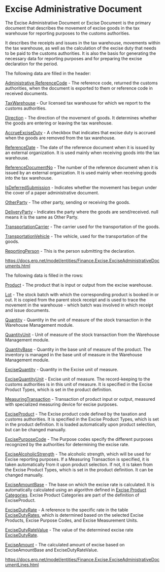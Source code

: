 # Excise Administrative Document



The Excise Administrative Document or Excise Document is the primary document that describes the movement of excise goods in the tax warehouse for reporting purposes to the customs authorities.

It describes the receipts and issues in the tax warehouse, movements within the tax warehouse, as well as the calculation of the excise duty that needs to be paid to the customs authorities. It is also the basis for generating the necessary data for reporting purposes and for preparing the excise declaration for the period.



The following data are filled in the header:

[Administrative ReferenceCode](https://docs.erp.net/model/entities/Finance.Excise.ExciseAdministrativeDocuments.html#administrativereferencecode) - The reference code, returned the customs authorities, when the document  is exported to them or reference code in received documents.

[TaxWarehouse](https://docs.erp.net/model/entities/Finance.Excise.ExciseAdministrativeDocuments.html#taxwarehouse) - Our licensed tax warehouse for which we report to the customs authorities.

[Direction](https://docs.erp.net/model/entities/Finance.Excise.ExciseAdministrativeDocuments.html#direction) - The direction of the movement of goods. It determines whether the goods are entering or leaving the tax warehouse.

[AccrueExciseDuty](https://docs.erp.net/model/entities/Finance.Excise.ExciseAdministrativeDocuments.html#accrueexciseduty) - A checkbox that indicates that excise duty is accrued when the goods are removed from the tax warehouse.

[ReferenceDate](https://docs.erp.net/model/entities/Finance.Excise.ExciseAdministrativeDocuments.html#referencedate) - The date of the reference document when it is issued by an external organization. It is used mainly when receiving goods into the tax warehouse.

[ReferenceDocumentNo](https://docs.erp.net/model/entities/Finance.Excise.ExciseAdministrativeDocuments.html#referencedocumentno) - The number of the reference document when it is issued by an external organization. It is used mainly when receiving goods into the tax warehouse.

[IsDeferredSubmission](https://docs.erp.net/model/entities/Finance.Excise.ExciseAdministrativeDocuments.html#isdeferredsubmission) - Indicates whether the movement has begun under the cover of a paper administrative document.

[OtherParty](https://docs.erp.net/model/entities/Finance.Excise.ExciseAdministrativeDocuments.html#otherparty) - The other party, sending or receiving the goods. 

[DeliveryParty](https://docs.erp.net/model/entities/Finance.Excise.ExciseAdministrativeDocuments.html#deliveryparty) - Indicates the party where the goods are send/received. null means it is the same as Other Party. 

[TransportationCarrier](https://docs.erp.net/model/entities/Finance.Excise.ExciseAdministrativeDocuments.html#transportationcarrier) - The carrier used for the transportation of the goods. 

[TransportationVehicle](https://docs.erp.net/model/entities/Finance.Excise.ExciseAdministrativeDocuments.html#transportationvehicle) - The vehicle, used for the transportation of the goods. 

[ReportingPerson](https://docs.erp.net/model/entities/Finance.Excise.ExciseAdministrativeDocuments.html#reportingperson) - This is the person submitting the declaration. 



https://docs.erp.net/model/entities/Finance.Excise.ExciseAdministrativeDocuments.html





The following data is filled in the rows:

[Product](https://docs.erp.net/model/entities/Finance.Excise.ExciseAdministrativeDocumentLines.html#product) - The product that is input or output from the excise warehouse.

[Lot](https://docs.erp.net/model/entities/Finance.Excise.ExciseAdministrativeDocumentLines.html#lot) - The stock batch with which the corresponding product is booked in or out. It is copied from the parent stock receipt and is used to trace the movement in the warehouse - which batch was involved in which receipt and issue documents.

[Quantity](https://docs.erp.net/model/entities/Finance.Excise.ExciseAdministrativeDocumentLines.html#quantity) - Quantity in the unit of measure of the stock transaction in the Warehouse Management module.

[QuantityUnit](https://docs.erp.net/model/entities/Finance.Excise.ExciseAdministrativeDocumentLines.html#quantityunit) - Unit of measure of the stock transaction from the Warehouse Management module.

[QuantityBase](https://docs.erp.net/model/entities/Finance.Excise.ExciseAdministrativeDocumentLines.html#quantitybase) - Quantity in the base unit of measure of the product. The inventory is managed in the base unit of measure in the Warehouse Management module.

[ExciseQuantity](https://docs.erp.net/model/entities/Finance.Excise.ExciseAdministrativeDocumentLines.html#excisequantity) - Quantity in the Excise unit of measure.

[ExciseQuantityUnit](https://docs.erp.net/model/entities/Finance.Excise.ExciseAdministrativeDocumentLines.html#excisequantityunit) - Excise unit of measure. The record-keeping to the customs authorities is in this unit of measure. It is specified in the Excise Product Types, which is set in the product definition.

[MeasuringTransaction](https://docs.erp.net/model/entities/Finance.Excise.ExciseAdministrativeDocumentLines.html#measuringtransaction) - Transaction of product input or output, measured with specialized measuring device for excise purposes.

[ExciseProduct](https://docs.erp.net/model/entities/Finance.Excise.ExciseAdministrativeDocumentLines.html#exciseproduct) - The Excise product code defined by the taxation and customs authorities. It is specified in the Excise Product Types, which is set in the product definition. It is loaded automatically upon product selection, but can be changed manually.

[ExcisePurposeCode](https://docs.erp.net/model/entities/Finance.Excise.ExciseAdministrativeDocumentLines.html#excisepurposecode) - The Purpose codes specify the different purposes recognized by the authorities for determining the excise rate.

[ExciseAlcoholicStrength](https://docs.erp.net/model/entities/Finance.Excise.ExciseAdministrativeDocumentLines.html#excisealcoholicstrength) - The alcoholic strength, which will be used for Excise reporting purposes. If a Measuring Transaction is specified, it is taken automatically from it upon product selection. If not, it is taken from the Excise Product Types, which is set in the product definition. It can be changed manually.

[ExciseAmountBase](https://docs.erp.net/model/entities/Finance.Excise.ExciseAdministrativeDocumentLines.html#exciseamountbase) - The base on which the excise rate is calculated. It is automatically calculated using an algorithm defined in [Excise Product Categories](https://docs.erp.net/model/entities/Finance.Excise.ExciseProductCategories.html). Excise Product Categories are part of the definition of ExciseProduct.

[ExciseDutyRate](https://docs.erp.net/model/entities/Finance.Excise.ExciseAdministrativeDocumentLines.html#excisedutyrate) - A reference to the specific rate in the table [ExciseDutyRates](https://docs.erp.net/model/entities/Finance.Excise.ExciseDutyRates.html), which is determined based on the selected Excise Products, Excise Purpose Codes, and Excise Measurement Units.

[ExciseDutyRateValue](https://docs.erp.net/model/entities/Finance.Excise.ExciseAdministrativeDocumentLines.html#excisedutyratevalue) - The value of the determined excise rate [ExciseDutyRate](https://docs.erp.net/model/entities/Finance.Excise.ExciseAdministrativeDocumentLines.html#excisedutyratevalue).

[ExciseAmount](https://docs.erp.net/model/entities/Finance.Excise.ExciseAdministrativeDocumentLines.html#exciseamount) - The calculated amount of excise based on ExciseAmountBase and ExciseDutyRateValue.



https://docs.erp.net/model/entities/Finance.Excise.ExciseAdministrativeDocumentLines.html















